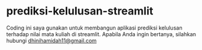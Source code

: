 # prediksi-kelulusan-streamlit
Coding ini saya gunakan untuk membangun aplikasi prediksi kelulusan terhadap nilai mata kuliah di streamlit. 
Apabila Anda ingin bertanya, silahkan hubungi dhinihamidah11@gmail.com
